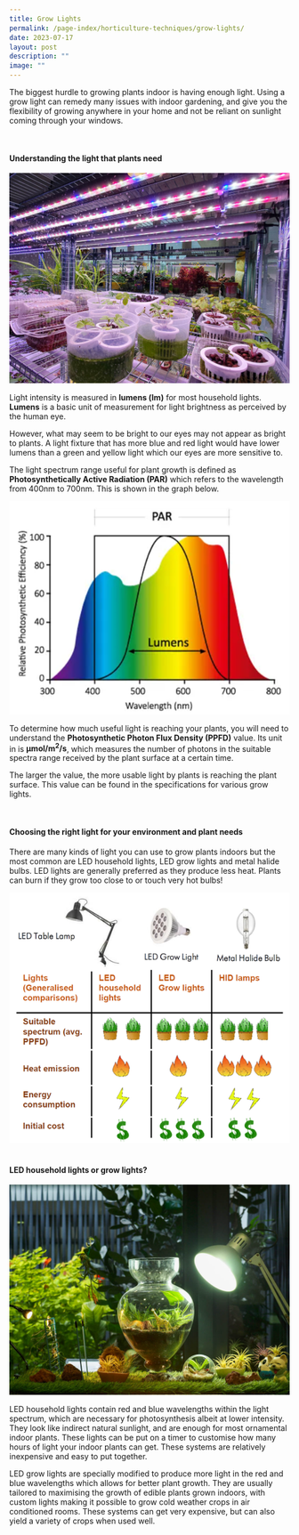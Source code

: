 ```yaml
---
title: Grow Lights
permalink: /page-index/horticulture-techniques/grow-lights/
date: 2023-07-17
layout: post
description: ""
image: ""
---
```

<section>
	<p>The biggest hurdle to growing plants indoor is having enough light. Using a grow light can remedy many issues with indoor gardening, and give you the flexibility of growing anywhere in your home and not be reliant on sunlight coming through your windows. </p>
	<br>
</section>

<section>
	<h4>Understanding the light that plants need</h4>
	<img src="/images/Hardscapes/Growlight_JacChua%20(2).jpg">
	<p>Light intensity is measured in <b>lumens (lm)</b> for most household lights. <b>Lumens</b> is a basic unit of measurement for light brightness as perceived by the human eye.</p>
	<p>However, what may seem to be bright to our eyes may not appear as bright to plants. A light fixture that has more blue and red light would have lower lumens than a green and yellow light which our eyes are more sensitive to.</p>  
	<p>The light spectrum range useful for plant growth is defined as <b>Photosynthetically Active Radiation (PAR)</b> which refers to the wavelength from 400nm to 700nm. This is shown in the graph below.</p>
	<img src="/images/Horti%20techniques/grow%20lights%20wavelength.png">
	<p>To determine how much useful light is reaching your plants, you will need to understand the <b>Photosynthetic Photon Flux Density (PPFD)</b> value. Its unit in is <b>µmol/m<sup>2</sup>/s</b>, which measures the number of photons in the suitable spectra range received by the plant surface at a certain time.</p>
	<p>The larger the value, the more usable light by plants is reaching the plant surface. This value can be found in the specifications for various grow lights.</p>
	<br>
</section>

<section>
	<h4>Choosing the right light for your environment and plant needs</h4>
	<p>There are many kinds of light you can use to grow plants indoors but the most common are LED household lights, LED grow lights and metal halide bulbs. LED lights are generally preferred as they produce less heat. Plants can burn if they grow too close to or touch very hot bulbs! </p>
	<img src="/images/Horti%20techniques/grow%20lights%20table.png"><br>
	<br>
</section>

<section>
	<h4>LED household lights or grow lights?</h4>
	<img src="/images/Hardscapes/Growlight_JacChua%20(1).jpg">
	<p>LED household lights contain red and blue wavelengths within the light spectrum, which are necessary for photosynthesis albeit at lower intensity. They look like indirect natural sunlight, and are enough for most ornamental indoor plants. These lights can be put on a timer to customise how many hours of light your indoor plants can get. These systems are relatively inexpensive and easy to put together.</p>
	<p>LED grow lights are specially modified to produce more light in the red and blue wavelengths which allows for better plant growth. They are usually tailored to maximising the growth of edible plants grown indoors, with custom lights making it possible to grow cold weather crops in air conditioned rooms. These systems can get very expensive, but can also yield a variety of crops when used well.</p>
	<br>
</section>